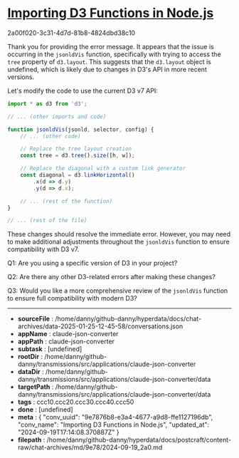 # [Importing D3 Functions in Node.js](https://claude.ai/chat/9e7876b8-e3a4-4677-a9d8-ffe1127196db)

2a00f020-3c31-4d7d-81b8-4824dbd38c10

 Thank you for providing the error message. It appears that the issue is occurring in the `jsonldVis` function, specifically with trying to access the `tree` property of `d3.layout`. This suggests that the `d3.layout` object is undefined, which is likely due to changes in D3's API in more recent versions.

Let's modify the code to use the current D3 v7 API:

```javascript
import * as d3 from 'd3';

// ... (other imports and code)

function jsonldVis(jsonld, selector, config) {
    // ... (other code)

    // Replace the tree layout creation
    const tree = d3.tree().size([h, w]);

    // Replace the diagonal with a custom link generator
    const diagonal = d3.linkHorizontal()
        .x(d => d.y)
        .y(d => d.x);

    // ... (rest of the function)
}

// ... (rest of the file)
```

These changes should resolve the immediate error. However, you may need to make additional adjustments throughout the `jsonldVis` function to ensure compatibility with D3 v7.

Q1: Are you using a specific version of D3 in your project?

Q2: Are there any other D3-related errors after making these changes?

Q3: Would you like a more comprehensive review of the `jsonldVis` function to ensure full compatibility with modern D3?

---

* **sourceFile** : /home/danny/github-danny/hyperdata/docs/chat-archives/data-2025-01-25-12-45-58/conversations.json
* **appName** : claude-json-converter
* **appPath** : claude-json-converter
* **subtask** : [undefined]
* **rootDir** : /home/danny/github-danny/transmissions/src/applications/claude-json-converter
* **dataDir** : /home/danny/github-danny/transmissions/src/applications/claude-json-converter/data
* **targetPath** : /home/danny/github-danny/transmissions/src/applications/claude-json-converter/data
* **tags** : ccc10.ccc20.ccc30.ccc40.ccc50
* **done** : [undefined]
* **meta** : {
  "conv_uuid": "9e7876b8-e3a4-4677-a9d8-ffe1127196db",
  "conv_name": "Importing D3 Functions in Node.js",
  "updated_at": "2024-09-19T17:14:08.370887Z"
}
* **filepath** : /home/danny/github-danny/hyperdata/docs/postcraft/content-raw/chat-archives/md/9e78/2024-09-19_2a0.md